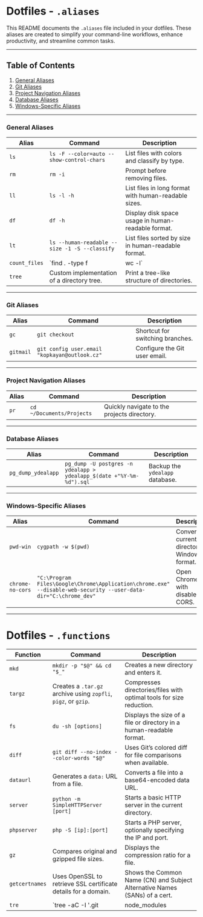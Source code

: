 # Dotfiles - `.aliases`

This README documents the `.aliases` file included in your dotfiles. These aliases are created to simplify your command-line workflows, enhance productivity, and streamline common tasks.

---

## Table of Contents

1. [General Aliases](#general-aliases)
2. [Git Aliases](#git-aliases)
3. [Project Navigation Aliases](#project-navigation-aliases)
5. [Database Aliases](#database-aliases)
6. [Windows-Specific Aliases](#windows-specific-aliases)

---

### General Aliases

| Alias             | Command                                                                                           | Description                                             |
|-------------------|---------------------------------------------------------------------------------------------------|---------------------------------------------------------|
| `ls`             | `ls -F --color=auto --show-control-chars`                                                        | List files with colors and classify by type.           |
| `rm`             | `rm -i`                                                                                          | Prompt before removing files.                          |
| `ll`             | `ls -l -h`                                                                                       | List files in long format with human-readable sizes.    |
| `df`             | `df -h`                                                                                          | Display disk space usage in human-readable format.      |
| `lt`             | `ls --human-readable --size -1 -S --classify`                                                    | List files sorted by size in human-readable format.     |
| `count_files`    | `find . -type f | wc -l`                                                                          | Count the number of files in the current directory.     |
| `tree`           | Custom implementation of a directory tree.                                                       | Print a tree-like structure of directories.            |

---

### Git Aliases

| Alias     | Command                                | Description                    |
|-----------|----------------------------------------|--------------------------------|
| `gc`      | `git checkout`                        | Shortcut for switching branches. |
| `gitmail` | `git config user.email "kopkayan@outlook.cz"` | Configure the Git user email. |

---

### Project Navigation Aliases

| Alias   | Command                                 | Description                                     |
|---------|-----------------------------------------|-------------------------------------------------|
| `pr`    | `cd ~/Documents/Projects`              | Quickly navigate to the projects directory.    |

---


### Database Aliases

| Alias              | Command                                                                                 | Description                             |
|--------------------|-----------------------------------------------------------------------------------------|-----------------------------------------|
| `pg_dump_ydealapp` | `pg_dump -U postgres -n ydealapp > ydealapp_$(date +"%Y-%m-%d").sql`                    | Backup the `ydealapp` database.         |

---

### Windows-Specific Aliases

| Alias          | Command                                                                                   | Description                                      |
|-----------------|-------------------------------------------------------------------------------------------|--------------------------------------------------|
| `pwd-win`      | `cygpath -w $(pwd)`                                                                       | Convert the current directory to Windows format. |
| `chrome-no-cors` | `"C:\Program Files\Google\Chrome\Application\chrome.exe" --disable-web-security --user-data-dir="C:\chrome_dev"` | Open Chrome with disabled CORS. |

---

# Dotfiles - `.functions`



| Function          | Command                                                                                      | Description                                                                 |
|-------------------|----------------------------------------------------------------------------------------------|-----------------------------------------------------------------------------|
| `mkd`            | `mkdir -p "$@" && cd "$_"`                                                                   | Creates a new directory and enters it.                                      |
| `targz`          | Creates a `.tar.gz` archive using `zopfli`, `pigz`, or `gzip`.                               | Compresses directories/files with optimal tools for size reduction.         |
| `fs`             | `du -sh [options]`                                                                           | Displays the size of a file or directory in a human-readable format.        |
| `diff`           | `git diff --no-index --color-words "$@"`                                                     | Uses Git’s colored diff for file comparisons when available.                |
| `dataurl`        | Generates a `data:` URL from a file.                                                         | Converts a file into a base64-encoded data URL.                             |
| `server`         | `python -m SimpleHTTPServer [port]`                                                          | Starts a basic HTTP server in the current directory.                        |
| `phpserver`      | `php -S [ip]:[port]`                                                                         | Starts a PHP server, optionally specifying the IP and port.                 |
| `gz`             | Compares original and gzipped file sizes.                                                    | Displays the compression ratio for a file.                                  |
| `getcertnames`   | Uses OpenSSL to retrieve SSL certificate details for a domain.                               | Shows the Common Name (CN) and Subject Alternative Names (SANs) of a cert.  |
| `tre`            | `tree -aC -I '.git|node_modules|bower_components' --dirsfirst "$@" | less -FRNX`                        | Displays a tree structure of directories with hidden files and color.       |
